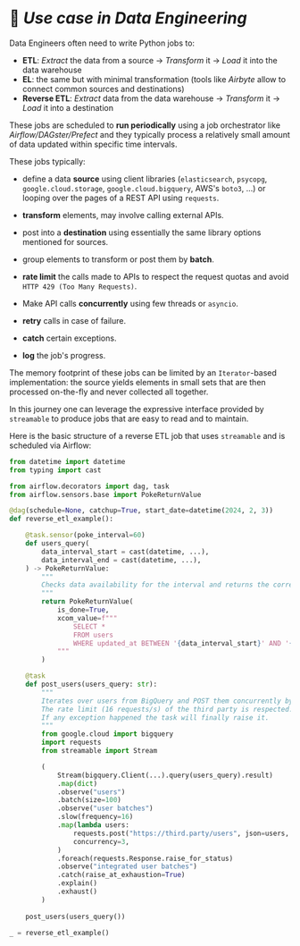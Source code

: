 
# 🔧 ***Use case in Data Engineering***

Data Engineers often need to write Python jobs to:
- **ETL**: *Extract* the data from a source -> *Transform* it -> *Load* it into the data warehouse
- **EL**: the same but with minimal transformation (tools like *Airbyte* allow to connect common sources and destinations)
- **Reverse ETL**: *Extract* data from the data warehouse -> *Transform* it -> *Load* it into a destination

These jobs are scheduled to **run periodically** using a job orchestrator like *Airflow/DAGster/Prefect* and they typically process a relatively small amount of data updated within specific time intervals.

These jobs typically:
- define a data **source** using client libraries (`elasticsearch`, `psycopg`, `google.cloud.storage`, `google.cloud.bigquery`, AWS's `boto3`, ...) or looping over the pages of a REST API using `requests`.

- **transform** elements, may involve calling external APIs.

- post into a **destination** using essentially the same library options mentioned for sources.

- group elements to transform or post them by **batch**.

- **rate limit** the calls made to APIs to respect the request quotas and avoid `HTTP 429 (Too Many Requests)`.

- Make API calls **concurrently** using few threads or `asyncio`.

- **retry** calls in case of failure.

- **catch** certain exceptions.

- **log** the job's progress.

The memory footprint of these jobs can be limited by an `Iterator`-based implementation: the source yields elements in small sets that are then processed on-the-fly and never collected all together.

In this journey one can leverage the expressive interface provided by `streamable` to produce jobs that are easy to read and to maintain.

Here is the basic structure of a reverse ETL job that uses `streamable` and is scheduled via Airflow:

```python
from datetime import datetime
from typing import cast

from airflow.decorators import dag, task
from airflow.sensors.base import PokeReturnValue

@dag(schedule=None, catchup=True, start_date=datetime(2024, 2, 3))
def reverse_etl_example():

    @task.sensor(poke_interval=60)
    def users_query(
        data_interval_start = cast(datetime, ...),
        data_interval_end = cast(datetime, ...),
    ) -> PokeReturnValue:
        """
        Checks data availability for the interval and returns the corresponding query.
        """
        return PokeReturnValue(
            is_done=True,
            xcom_value=f"""
                SELECT *
                FROM users
                WHERE updated_at BETWEEN '{data_interval_start}' AND '{data_interval_end}'
            """
        )

    @task
    def post_users(users_query: str):
        """
        Iterates over users from BigQuery and POST them concurrently by batch of 100 into a third party.
        The rate limit (16 requests/s) of the third party is respected.
        If any exception happened the task will finally raise it.
        """
        from google.cloud import bigquery
        import requests
        from streamable import Stream

        (
            Stream(bigquery.Client(...).query(users_query).result)
            .map(dict)
            .observe("users")
            .batch(size=100)
            .observe("user batches")
            .slow(frequency=16)
            .map(lambda users:
                requests.post("https://third.party/users", json=users, headers=cast(dict, ...)),
                concurrency=3,
            )
            .foreach(requests.Response.raise_for_status)
            .observe("integrated user batches")
            .catch(raise_at_exhaustion=True)
            .explain()
            .exhaust()
        )
    
    post_users(users_query())

_ = reverse_etl_example()

```
